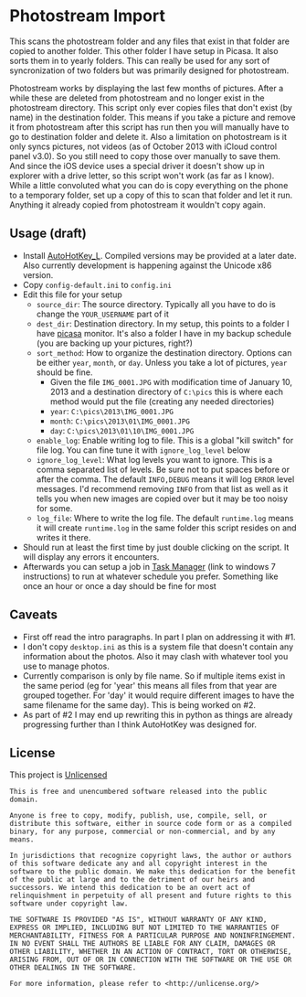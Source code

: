 # Photostream Import

This scans the photostream folder and any files that exist in that folder are copied to another folder. This other folder I have setup in Picasa. It also sorts them in to yearly folders. This can really be used for any sort of syncronization of two folders but was primarily designed for photostream.

Photostream works by displaying the last few months of pictures. After a while these are deleted from photostream and no longer exist in the photostream directory. This script only ever copies files that don't exist (by name) in the destination folder. This means if you take a picture and remove it from photostream after this script has run then you will manually have to go to destination folder and delete it. Also a limitation on photostream is it only syncs pictures, not videos (as of October 2013 with iCloud control panel v3.0). So you still need to copy those over manually to save them. And since the iOS device uses a special driver it doesn't show up in explorer with a drive letter, so this script won't work (as far as I know). While a little convoluted what you can do is copy everything on the phone to a temporary folder, set up a copy of this to scan that folder and let it run. Anything it already copied from photostream it wouldn't copy again.

## Usage (draft)

- Install [AutoHotKey_L](http://l.autohotkey.net/). Compiled versions may be provided at a later date. Also currently development is happening against the Unicode x86 version.
- Copy `config-default.ini` to `config.ini`
- Edit this file for your setup
    - `source_dir`: The source directory. Typically all you have to do is change the `YOUR_USERNAME` part of it
    - `dest_dir`: Destination directory. In my setup, this points to a folder I have [picasa](http://picasa.google.com/) monitor. It's also a folder I have in my backup schedule (you are backing up your pictures, right?)
    - `sort_method`: How to organize the destination directory. Options can be either `year`, `month`, or `day`. Unless you take a lot of pictures, `year` should be fine.
        - Given the file `IMG_0001.JPG` with modification time of January 10, 2013 and a destination directory of `C:\pics` this is where each method would put the file (creating any needed directories)
        - `year`: `C:\pics\2013\IMG_0001.JPG`
        - `month`: `C:\pics\2013\01\IMG_0001.JPG`
        - `day`: `C:\pics\2013\01\10\IMG_0001.JPG`
    - `enable_log`: Enable writing log to file. This is a global "kill switch" for file log. You can fine tune it with `ignore_log_level` below
    - `ignore_log_level`: What log levels you want to ignore. This is a comma separated list of levels. Be sure not to put spaces before or after the comma. The default `INFO,DEBUG` means it will log `ERROR` level messages. I'd recommend removing `INFO` from that list as well as it tells you when new images are copied over but it may be too noisy for some.
    - `log_file`: Where to write the log file. The default `runtime.log` means it will create `runtime.log` in the same folder this script resides on and writes it there.
- Should run at least the first time by just double clicking on the script. It will display any errors it encounters.
- Afterwards you can setup a job in [Task Manager](http://windows.microsoft.com/en-us/windows7/schedule-a-task) (link to windows 7 instructions) to run at whatever schedule you prefer. Something like once an hour or once a day should be fine for most

## Caveats

- First off read the intro paragraphs. In part I plan on addressing it with #1.
- I don't copy `desktop.ini` as this is a system file that doesn't contain any information about the photos. Also it may clash with whatever tool you use to manage photos.
- Currently comparison is only by file name. So if multiple items exist in the same period (eg for 'year' this means all files from that year are grouped together. For 'day' it would require different images to have the same filename for the same day). This is being worked on #2.
- As part of #2 I may end up rewriting this in python as things are already progressing further than I think AutoHotKey was designed for.

## License

This project is [Unlicensed](http://unlicense.org/)

    This is free and unencumbered software released into the public domain.

    Anyone is free to copy, modify, publish, use, compile, sell, or
    distribute this software, either in source code form or as a compiled
    binary, for any purpose, commercial or non-commercial, and by any
    means.

    In jurisdictions that recognize copyright laws, the author or authors
    of this software dedicate any and all copyright interest in the
    software to the public domain. We make this dedication for the benefit
    of the public at large and to the detriment of our heirs and
    successors. We intend this dedication to be an overt act of
    relinquishment in perpetuity of all present and future rights to this
    software under copyright law.

    THE SOFTWARE IS PROVIDED "AS IS", WITHOUT WARRANTY OF ANY KIND,
    EXPRESS OR IMPLIED, INCLUDING BUT NOT LIMITED TO THE WARRANTIES OF
    MERCHANTABILITY, FITNESS FOR A PARTICULAR PURPOSE AND NONINFRINGEMENT.
    IN NO EVENT SHALL THE AUTHORS BE LIABLE FOR ANY CLAIM, DAMAGES OR
    OTHER LIABILITY, WHETHER IN AN ACTION OF CONTRACT, TORT OR OTHERWISE,
    ARISING FROM, OUT OF OR IN CONNECTION WITH THE SOFTWARE OR THE USE OR
    OTHER DEALINGS IN THE SOFTWARE.

    For more information, please refer to <http://unlicense.org/>
